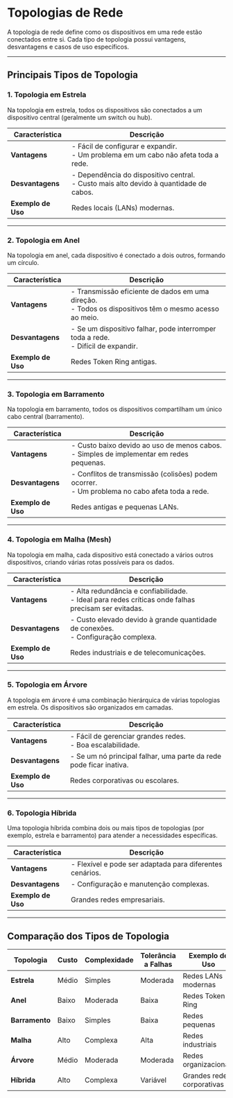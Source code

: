 # Topologias de Rede

A topologia de rede define como os dispositivos em uma rede estão conectados entre si. Cada tipo de topologia possui vantagens, desvantagens e casos de uso específicos.

---

## Principais Tipos de Topologia

### 1. Topologia em Estrela

Na topologia em estrela, todos os dispositivos são conectados a um dispositivo central (geralmente um switch ou hub).

| Característica      | Descrição |
|---------------------|-----------|
| **Vantagens**       | - Fácil de configurar e expandir. <br> - Um problema em um cabo não afeta toda a rede. |
| **Desvantagens**    | - Dependência do dispositivo central. <br> - Custo mais alto devido à quantidade de cabos. |
| **Exemplo de Uso**  | Redes locais (LANs) modernas. |

---

### 2. Topologia em Anel

Na topologia em anel, cada dispositivo é conectado a dois outros, formando um círculo.

| Característica      | Descrição |
|---------------------|-----------|
| **Vantagens**       | - Transmissão eficiente de dados em uma direção. <br> - Todos os dispositivos têm o mesmo acesso ao meio. |
| **Desvantagens**    | - Se um dispositivo falhar, pode interromper toda a rede. <br> - Difícil de expandir. |
| **Exemplo de Uso**  | Redes Token Ring antigas. |

---

### 3. Topologia em Barramento

Na topologia em barramento, todos os dispositivos compartilham um único cabo central (barramento).

| Característica      | Descrição |
|---------------------|-----------|
| **Vantagens**       | - Custo baixo devido ao uso de menos cabos. <br> - Simples de implementar em redes pequenas. |
| **Desvantagens**    | - Conflitos de transmissão (colisões) podem ocorrer. <br> - Um problema no cabo afeta toda a rede. |
| **Exemplo de Uso**  | Redes antigas e pequenas LANs. |

---

### 4. Topologia em Malha (Mesh)

Na topologia em malha, cada dispositivo está conectado a vários outros dispositivos, criando várias rotas possíveis para os dados.

| Característica      | Descrição |
|---------------------|-----------|
| **Vantagens**       | - Alta redundância e confiabilidade. <br> - Ideal para redes críticas onde falhas precisam ser evitadas. |
| **Desvantagens**    | - Custo elevado devido à grande quantidade de conexões. <br> - Configuração complexa. |
| **Exemplo de Uso**  | Redes industriais e de telecomunicações. |

---

### 5. Topologia em Árvore

A topologia em árvore é uma combinação hierárquica de várias topologias em estrela. Os dispositivos são organizados em camadas.

| Característica      | Descrição |
|---------------------|-----------|
| **Vantagens**       | - Fácil de gerenciar grandes redes. <br> - Boa escalabilidade. |
| **Desvantagens**    | - Se um nó principal falhar, uma parte da rede pode ficar inativa. |
| **Exemplo de Uso**  | Redes corporativas ou escolares. |

---

### 6. Topologia Híbrida

Uma topologia híbrida combina dois ou mais tipos de topologias (por exemplo, estrela e barramento) para atender a necessidades específicas.

| Característica      | Descrição |
|---------------------|-----------|
| **Vantagens**       | - Flexível e pode ser adaptada para diferentes cenários. |
| **Desvantagens**    | - Configuração e manutenção complexas. |
| **Exemplo de Uso**  | Grandes redes empresariais. |

---

## Comparação dos Tipos de Topologia

| Topologia   | Custo  | Complexidade | Tolerância a Falhas | Exemplo de Uso          |
|-------------|--------|--------------|---------------------|-------------------------|
| **Estrela** | Médio  | Simples      | Moderada            | Redes LANs modernas     |
| **Anel**    | Baixo  | Moderada     | Baixa               | Redes Token Ring        |
| **Barramento** | Baixo | Simples    | Baixa               | Redes pequenas          |
| **Malha**   | Alto   | Complexa     | Alta                | Redes industriais       |
| **Árvore**  | Médio  | Moderada     | Moderada            | Redes organizacionais   |
| **Híbrida** | Alto   | Complexa     | Variável            | Grandes redes corporativas |
